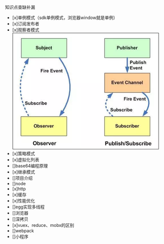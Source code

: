 知识点查缺补漏

- [x]单例模式（sdk单例模式，浏览器window就是单例）
- [x]订阅发布者
- [x]观察者模式
![figure-vs](./image/observer_vs_public_suscriber.png)
- [x]策略模式
- [x]虚拟化列表
- []base64编程原理
- [x]继承模式
- []项目介绍
- []node
- [x]http
- [x]缓存
- [x]性能优化
- []egg实现多线程
- []浏览器
- []深拷贝
- [x]vuex、reduce、mobx的区别
- []webpack
- []小程序